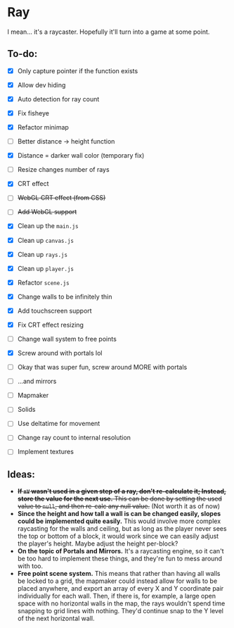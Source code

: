# Ray

I mean... it's a raycaster. Hopefully it'll turn into a game at some point.

## To-do:

- [X] Only capture pointer if the function exists
- [X] Allow dev hiding
- [X] Auto detection for ray count
- [X] Fix fisheye
- [X] Refactor minimap
- [ ] Better distance -> height function
- [X] Distance = darker wall color (temporary fix)
- [ ] Resize changes number of rays
- [X] CRT effect
- [ ] ~~WebGL CRT effect (from CSS)~~
- [ ] ~~Add WebGL support~~
- [X] Clean up the `main.js`
- [X] Clean up `canvas.js`
- [X] Clean up `rays.js`
- [X] Clean up `player.js`
- [X] Refactor `scene.js`
- [X] Change walls to be infinitely thin
- [X] Add touchscreen support
- [X] Fix CRT effect resizing
- [ ] Change wall system to free points
- [X] Screw around with portals lol
- [ ] Okay that was super fun, screw around MORE with portals
- [ ] ...and mirrors
- [ ] Mapmaker
- [ ] Solids
- [ ] Use deltatime for movement
- [ ] Change ray count to internal resolution
- [ ] Implement textures


## Ideas:

- ~~**If `nV` wasn't used in a given step of a ray, don't re-calculate it; Instead, store the value for the next use.** This can be done by setting the used value to `null`, and then re-calc any null value.~~ (Not worth it as of now)
- **Since the height and how tall a wall is can be changed easily, slopes could be implemented quite easily.** This would involve more complex raycasting for the walls and ceiling, but as long as the player never sees the top or bottom of a block, it would work since we can easily adjust the player's height. Maybe adjust the height per-block?
- **On the topic of Portals and Mirrors.** It's a raycasting engine, so it can't be too hard to implement these things, and they're fun to mess around with too.
- **Free point scene system.** This means that rather than having all walls be locked to a grid, the mapmaker could instead allow for walls to be placed anywhere, and export an array of every X and Y coordinate pair individually for each wall. Then, if there is, for example, a large open space with no horizontal walls in the map, the rays wouldn't spend time snapping to grid lines with nothing. They'd continue snap to the Y level of the next horizontal wall.
